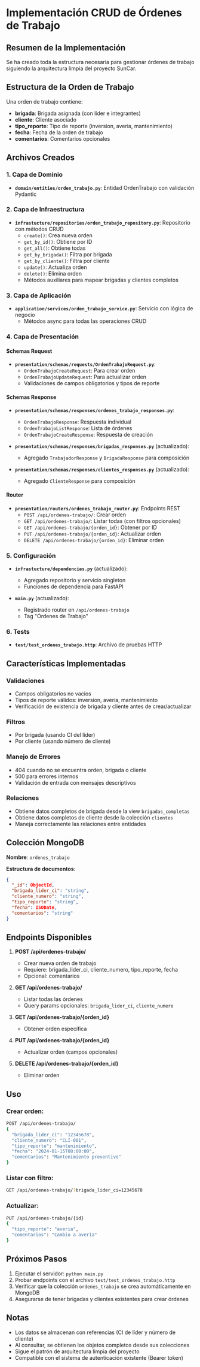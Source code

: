 # Implementación CRUD de Órdenes de Trabajo

## Resumen de la Implementación

Se ha creado toda la estructura necesaria para gestionar órdenes de trabajo siguiendo la arquitectura limpia del proyecto SunCar.

## Estructura de la Orden de Trabajo

Una orden de trabajo contiene:
- **brigada**: Brigada asignada (con líder e integrantes)
- **cliente**: Cliente asociado
- **tipo_reporte**: Tipo de reporte (inversion, averia, mantenimiento)
- **fecha**: Fecha de la orden de trabajo
- **comentarios**: Comentarios opcionales

## Archivos Creados

### 1. Capa de Dominio
- **`domain/entities/orden_trabajo.py`**: Entidad OrdenTrabajo con validación Pydantic

### 2. Capa de Infraestructura
- **`infrastucture/repositories/orden_trabajo_repository.py`**: Repositorio con métodos CRUD
  - `create()`: Crea nueva orden
  - `get_by_id()`: Obtiene por ID
  - `get_all()`: Obtiene todas
  - `get_by_brigada()`: Filtra por brigada
  - `get_by_cliente()`: Filtra por cliente
  - `update()`: Actualiza orden
  - `delete()`: Elimina orden
  - Métodos auxiliares para mapear brigadas y clientes completos

### 3. Capa de Aplicación
- **`application/services/orden_trabajo_service.py`**: Servicio con lógica de negocio
  - Métodos async para todas las operaciones CRUD

### 4. Capa de Presentación

#### Schemas Request
- **`presentation/schemas/requests/OrdenTrabajoRequest.py`**:
  - `OrdenTrabajoCreateRequest`: Para crear orden
  - `OrdenTrabajoUpdateRequest`: Para actualizar orden
  - Validaciones de campos obligatorios y tipos de reporte

#### Schemas Response
- **`presentation/schemas/responses/ordenes_trabajo_responses.py`**:
  - `OrdenTrabajoResponse`: Respuesta individual
  - `OrdenTrabajoListResponse`: Lista de órdenes
  - `OrdenTrabajoCreateResponse`: Respuesta de creación

- **`presentation/schemas/responses/brigadas_responses.py`** (actualizado):
  - Agregado `TrabajadorResponse` y `BrigadaResponse` para composición

- **`presentation/schemas/responses/clientes_responses.py`** (actualizado):
  - Agregado `ClienteResponse` para composición

#### Router
- **`presentation/routers/ordenes_trabajo_router.py`**: Endpoints REST
  - `POST /api/ordenes-trabajo/`: Crear orden
  - `GET /api/ordenes-trabajo/`: Listar todas (con filtros opcionales)
  - `GET /api/ordenes-trabajo/{orden_id}`: Obtener por ID
  - `PUT /api/ordenes-trabajo/{orden_id}`: Actualizar orden
  - `DELETE /api/ordenes-trabajo/{orden_id}`: Eliminar orden

### 5. Configuración
- **`infrastucture/dependencies.py`** (actualizado):
  - Agregado repositorio y servicio singleton
  - Funciones de dependencia para FastAPI

- **`main.py`** (actualizado):
  - Registrado router en `/api/ordenes-trabajo`
  - Tag "Órdenes de Trabajo"

### 6. Tests
- **`test/test_ordenes_trabajo.http`**: Archivo de pruebas HTTP

## Características Implementadas

### Validaciones
- Campos obligatorios no vacíos
- Tipos de reporte válidos: inversion, averia, mantenimiento
- Verificación de existencia de brigada y cliente antes de crear/actualizar

### Filtros
- Por brigada (usando CI del líder)
- Por cliente (usando número de cliente)

### Manejo de Errores
- 404 cuando no se encuentra orden, brigada o cliente
- 500 para errores internos
- Validación de entrada con mensajes descriptivos

### Relaciones
- Obtiene datos completos de brigada desde la view `brigadas_completas`
- Obtiene datos completos de cliente desde la colección `clientes`
- Maneja correctamente las relaciones entre entidades

## Colección MongoDB

**Nombre**: `ordenes_trabajo`

**Estructura de documentos**:
```json
{
  "_id": ObjectId,
  "brigada_lider_ci": "string",
  "cliente_numero": "string",
  "tipo_reporte": "string",
  "fecha": ISODate,
  "comentarios": "string"
}
```

## Endpoints Disponibles

1. **POST /api/ordenes-trabajo/**
   - Crear nueva orden de trabajo
   - Requiere: brigada_lider_ci, cliente_numero, tipo_reporte, fecha
   - Opcional: comentarios

2. **GET /api/ordenes-trabajo/**
   - Listar todas las órdenes
   - Query params opcionales: `brigada_lider_ci`, `cliente_numero`

3. **GET /api/ordenes-trabajo/{orden_id}**
   - Obtener orden específica

4. **PUT /api/ordenes-trabajo/{orden_id}**
   - Actualizar orden (campos opcionales)

5. **DELETE /api/ordenes-trabajo/{orden_id}**
   - Eliminar orden

## Uso

### Crear orden:
```bash
POST /api/ordenes-trabajo/
{
  "brigada_lider_ci": "12345678",
  "cliente_numero": "CLI-001",
  "tipo_reporte": "mantenimiento",
  "fecha": "2024-01-15T08:00:00",
  "comentarios": "Mantenimiento preventivo"
}
```

### Listar con filtro:
```bash
GET /api/ordenes-trabajo/?brigada_lider_ci=12345678
```

### Actualizar:
```bash
PUT /api/ordenes-trabajo/{id}
{
  "tipo_reporte": "averia",
  "comentarios": "Cambio a avería"
}
```

## Próximos Pasos

1. Ejecutar el servidor: `python main.py`
2. Probar endpoints con el archivo `test/test_ordenes_trabajo.http`
3. Verificar que la colección `ordenes_trabajo` se crea automáticamente en MongoDB
4. Asegurarse de tener brigadas y clientes existentes para crear órdenes

## Notas

- Los datos se almacenan con referencias (CI de líder y número de cliente)
- Al consultar, se obtienen los objetos completos desde sus colecciones
- Sigue el patrón de arquitectura limpia del proyecto
- Compatible con el sistema de autenticación existente (Bearer token)
